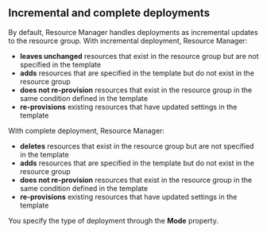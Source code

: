 ## Incremental and complete deployments
By default, Resource Manager handles deployments as incremental updates to the resource group. With incremental deployment, Resource Manager:

* **leaves unchanged** resources that exist in the resource group but are not specified in the template
* **adds** resources that are specified in the template but do not exist in the resource group 
* **does not re-provision** resources that exist in the resource group in the same condition defined in the template
* **re-provisions** existing resources that have updated settings in the template

With complete deployment, Resource Manager:

* **deletes** resources that exist in the resource group but are not specified in the template
* **adds** resources that are specified in the template but do not exist in the resource group 
* **does not re-provision** resources that exist in the resource group in the same condition defined in the template
* **re-provisions** existing resources that have updated settings in the template

You specify the type of deployment through the **Mode** property.

